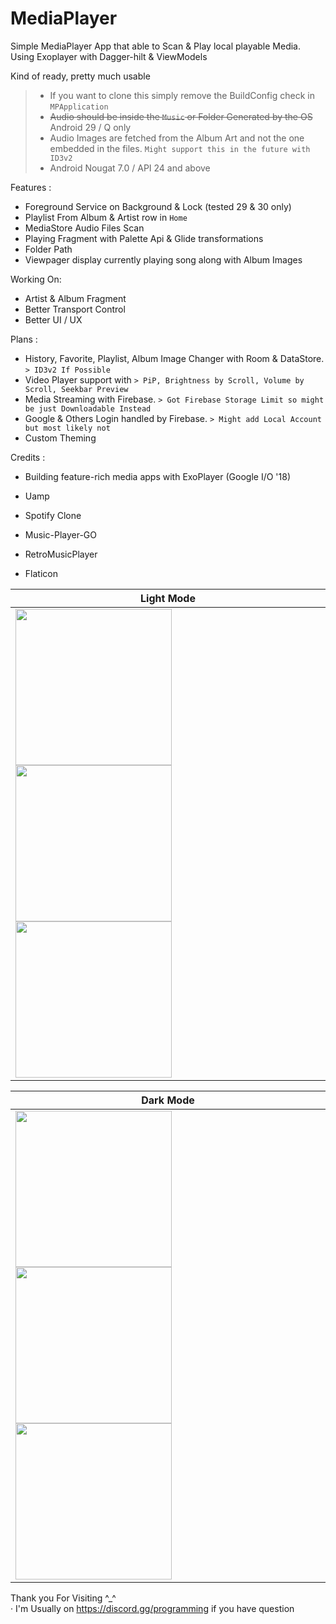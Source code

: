 
# MediaPlayer

Simple MediaPlayer App that able to Scan &amp; Play local playable Media. Using Exoplayer with Dagger-hilt &amp; ViewModels

Kind of ready, pretty much usable

> - If you want to clone this simply remove the BuildConfig check in `MPApplication`
> - ~~Audio should be inside the `Music` or Folder Generated by the OS~~ Android 29 / Q only
> - Audio Images are fetched from the Album Art and not the one embedded in the files. `Might support this in the future with ID3v2`
> - Android Nougat 7.0 / API 24 and above

Features :
- Foreground Service on Background & Lock (tested 29 & 30 only)
- Playlist From Album & Artist row in `Home`
- MediaStore Audio Files Scan
- Playing Fragment with Palette Api & Glide transformations
- Folder Path
- Viewpager display currently playing song along with Album Images

Working On:
- Artist & Album Fragment
- Better Transport Control
- Better UI / UX


Plans :
- History, Favorite, Playlist, Album Image Changer with Room & DataStore. `> ID3v2 If Possible`
- Video Player support with                                               `> PiP, Brightness by Scroll, Volume by Scroll, Seekbar Preview`
- Media Streaming with Firebase.                                          `> Got Firebase Storage Limit so might be just Downloadable Instead`
- Google & Others Login handled by Firebase.                              `> Might add Local Account but most likely not `
- Custom Theming

Credits :
- Building feature-rich media apps with ExoPlayer (Google I/O '18)

- Uamp
- Spotify Clone
- Music-Player-GO
- RetroMusicPlayer
- Flaticon

| Light Mode |
| -------------- |
|<img src="https://user-images.githubusercontent.com/94031495/153752616-3becefe9-fa6e-4d0e-885a-984885bd1394.png" width="250"> <img src="https://user-images.githubusercontent.com/94031495/153752761-3f698278-d2dd-4929-ae24-0931ab5b04ac.png" width="250"> <img src="https://user-images.githubusercontent.com/94031495/153752862-cde61153-ad2a-4d38-a9fc-5a302cbd5ac6.png" width="250"> |

| Dark Mode |
| -------------- |
| <img src="https://user-images.githubusercontent.com/94031495/153753081-eed0709b-fe53-4a41-83fa-c3a91d5add06.png" width="250"> <img src="https://user-images.githubusercontent.com/94031495/153753082-9fd3dfe0-dbc2-4570-a767-ea1bbe4640e2.png" width="250"> <img src="https://user-images.githubusercontent.com/94031495/153753083-2ee6c2ba-6ab2-4809-90db-7a67b3ba3920.png" width="250"> |


Thank you For Visiting ^_^\
· I'm Usually on https://discord.gg/programming if you have question
